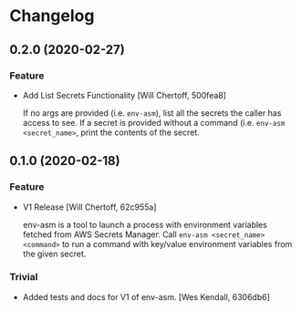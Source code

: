 # Changelog
## 0.2.0 (2020-02-27)
### Feature
  - Add List Secrets Functionality [Will Chertoff, 500fea8]

    If no args are provided (i.e. ``env-asm``), list all the secrets the caller has access to see. If a secret is provided without a command (i.e. ``env-asm <secret_name>``, print the contents of the secret.

## 0.1.0 (2020-02-18)
### Feature
  - V1 Release [Will Chertoff, 62c955a]

    env-asm is a tool to launch a process with environment variables fetched from AWS Secrets Manager.
    Call ``env-asm <secret_name> <command>`` to run a command with key/value environment variables
    from the given secret.
### Trivial
  - Added tests and docs for V1 of env-asm. [Wes Kendall, 6306db6]

